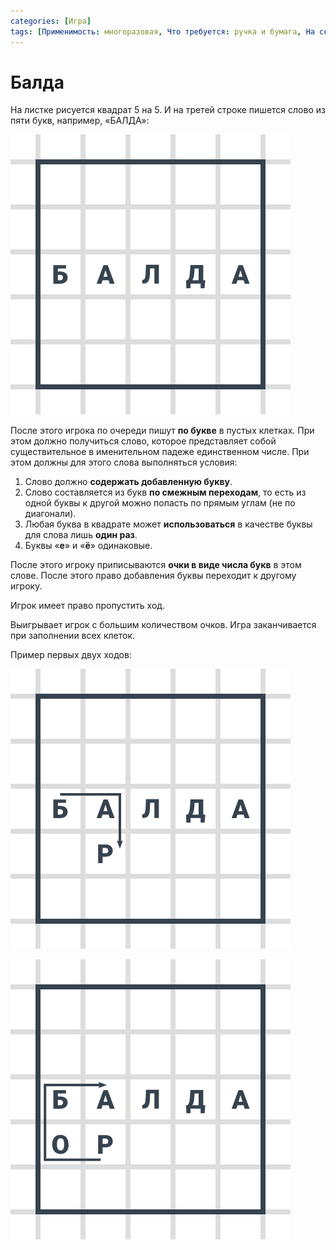 ```yaml
---
categories: [Игра]
tags: [Применимость: многоразовая, Что требуется: ручка и бумага, На сколько людей рассчитано: 2, Подвижность: нет]
---
```


# Балда

На листке рисуется квадрат 5 на 5. И на третей строке пишется слово из пяти букв, например, «БАЛДА»:

![Игровое поле игры](img/playing-field.svg)

После этого игрока по очереди пишут **по букве** в пустых клетках. При этом должно получиться слово, которое представляет собой существительное в именительном падеже единственном числе. При этом должны для этого слова выполняться условия:

1. Слово должно **содержать добавленную букву**.
2. Слово составляется из букв **по смежным переходам**, то есть из одной буквы к другой можно попасть по прямым углам (не по диагонали).
3. Любая буква в квадрате может **использоваться** в качестве буквы для слова лишь **один раз**.
4. Буквы «**е**» и «**ё**» одинаковые.

После этого игроку приписываются **очки в виде числа букв** в этом слове. После этого право добавления буквы переходит к другому игроку.

Игрок имеет право пропустить ход.

Выигрывает игрок с большим количеством очков. Игра заканчивается при заполнении всех клеток.

Пример первых двух ходов:

![Первый игрок составляет слово «БАР»](img/play_01.svg)

![Второй игрок составляет слово «РОБА»](img/play_02.svg)

